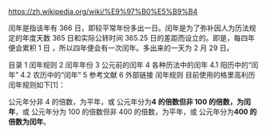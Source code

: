 https://zh.wikipedia.org/wiki/%E9%97%B0%E5%B9%B4

闰年是指该年有 366 日，即较平常年份多出一日。闰年是为了弥补因人为历法规定的年度天数 365 日和实际公转时间 365.25 日的差距而设立的。即是，每四年便会累积 1 日 ，所以四年便会有一次闰年。多出来的一天为 2 月 29 日。

目录
1 闰年规则
2 闰年年份
3 公元前的闰年
4 各种历法中的闰年
4.1 阳历中的“闰年”
4.2 农历中的“闰年”
5 参考文献
6 外部链接
闰年规则
目前使用的格里高利历闰年规则如下[1]：

公元年分非 4 的倍数，为平年，或
公元年分为**4 的倍数但非 100 的倍数，为闰年**，或
公元年分为 100 的倍数但非 400 的倍数，为平年，或
公元年分为**400 的倍数为闰年**。
